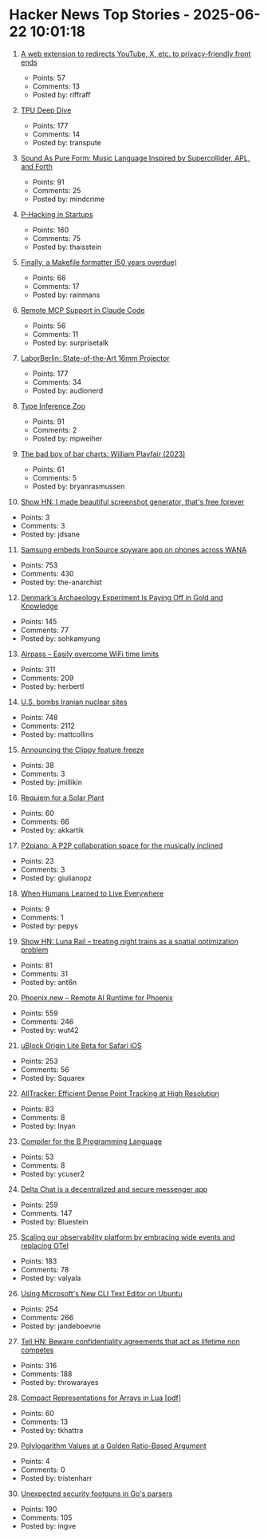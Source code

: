 # Hacker News Top Stories - 2025-06-22 10:01:18

1. [A web extension to redirects YouTube, X, etc. to privacy-friendly front ends](https://libredirect.github.io)
   - Points: 57
   - Comments: 13
   - Posted by: riffraff

2. [TPU Deep Dive](https://henryhmko.github.io/posts/tpu/tpu.html)
   - Points: 177
   - Comments: 14
   - Posted by: transpute

3. [Sound As Pure Form: Music Language Inspired by Supercollider, APL, and Forth](https://github.com/lfnoise/sapf)
   - Points: 91
   - Comments: 25
   - Posted by: mindcrime

4. [P-Hacking in Startups](https://briefer.cloud/blog/posts/p-hacking/)
   - Points: 160
   - Comments: 75
   - Posted by: thaisstein

5. [Finally, a Makefile formatter (50 years overdue)](https://github.com/EbodShojaei/bake)
   - Points: 66
   - Comments: 17
   - Posted by: rainmans

6. [Remote MCP Support in Claude Code](https://www.anthropic.com/news/claude-code-remote-mcp?campaignId=13926158&source=i_email&medium=email&content=Oct2024AnalysisTool&messageTypeId=140367)
   - Points: 56
   - Comments: 11
   - Posted by: surprisetalk

7. [LaborBerlin: State-of-the-Art 16mm Projector](https://www.filmlabs.org/wiki/en/meetings_projects/spectral/laborberlin16mmprojector/start)
   - Points: 177
   - Comments: 34
   - Posted by: audionerd

8. [Type Inference Zoo](https://zoo.cuichen.cc/)
   - Points: 91
   - Comments: 2
   - Posted by: mpweiher

9. [The bad boy of bar charts: William Playfair (2023)](https://blog.engora.com/2023/05/the-bad-boy-of-bar-charts-william.html)
   - Points: 61
   - Comments: 5
   - Posted by: bryanrasmussen

10. [Show HN: I made beautiful screenshot generator, that's free forever](https://moocup.jaydip.me/)
   - Points: 3
   - Comments: 3
   - Posted by: jdsane

11. [Samsung embeds IronSource spyware app on phones across WANA](https://smex.org/open-letter-to-samsung-end-forced-israeli-app-installations-in-the-wana-region/)
   - Points: 753
   - Comments: 430
   - Posted by: the-anarchist

12. [Denmark's Archaeology Experiment Is Paying Off in Gold and Knowledge](https://www.scientificamerican.com/article/denmark-let-amateurs-dig-for-treasure-and-it-paid-off/)
   - Points: 145
   - Comments: 77
   - Posted by: sohkamyung

13. [Airpass – Easily overcome WiFi time limits](https://airpass.tiagoalves.me/)
   - Points: 311
   - Comments: 209
   - Posted by: herbertl

14. [U.S. bombs Iranian nuclear sites](https://www.bbc.co.uk/news/live/ckg3rzj8emjt)
   - Points: 748
   - Comments: 2112
   - Posted by: mattcollins

15. [Announcing the Clippy feature freeze](https://blog.rust-lang.org/inside-rust/2025/06/21/announcing-the-clippy-feature-freeze/)
   - Points: 38
   - Comments: 3
   - Posted by: jmillikin

16. [Requiem for a Solar Plant](https://7goldfish.com/articles/Requiem_for_a_solar_plant.php)
   - Points: 60
   - Comments: 66
   - Posted by: akkartik

17. [P2piano: A P2P collaboration space for the musically inclined](https://p2piano.com/)
   - Points: 23
   - Comments: 3
   - Posted by: giulianopz

18. [When Humans Learned to Live Everywhere](https://www.nytimes.com/2025/06/18/science/ancient-human-adaptation-environments.html)
   - Points: 9
   - Comments: 1
   - Posted by: pepys

19. [Show HN: Luna Rail – treating night trains as a spatial optimization problem](https://luna-rail.com/en/home-2)
   - Points: 81
   - Comments: 31
   - Posted by: ant6n

20. [Phoenix.new – Remote AI Runtime for Phoenix](https://fly.io/blog/phoenix-new-the-remote-ai-runtime/)
   - Points: 559
   - Comments: 246
   - Posted by: wut42

21. [uBlock Origin Lite Beta for Safari iOS](https://testflight.apple.com/join/JjTcThrV)
   - Points: 253
   - Comments: 56
   - Posted by: Squarex

22. [AllTracker: Efficient Dense Point Tracking at High Resolution](https://alltracker.github.io/)
   - Points: 83
   - Comments: 8
   - Posted by: lnyan

23. [Compiler for the B Programming Language](https://github.com/tsoding/b)
   - Points: 53
   - Comments: 8
   - Posted by: ycuser2

24. [Delta Chat is a decentralized and secure messenger app](https://delta.chat/en/)
   - Points: 259
   - Comments: 147
   - Posted by: Bluestein

25. [Scaling our observability platform by embracing wide events and replacing OTel](https://clickhouse.com/blog/scaling-observability-beyond-100pb-wide-events-replacing-otel)
   - Points: 183
   - Comments: 78
   - Posted by: valyala

26. [Using Microsoft's New CLI Text Editor on Ubuntu](https://www.omgubuntu.co.uk/2025/06/microsoft-edit-text-editor-ubuntu)
   - Points: 254
   - Comments: 266
   - Posted by: jandeboevrie

27. [Tell HN: Beware confidentiality agreements that act as lifetime non competes](undefined)
   - Points: 316
   - Comments: 188
   - Posted by: throwarayes

28. [Compact Representations for Arrays in Lua [pdf]](https://sol.sbc.org.br/index.php/sblp/article/view/30252/30059)
   - Points: 60
   - Comments: 13
   - Posted by: tkhattra

29. [Polylogarithm Values at a Golden Ratio-Based Argument](https://zenodo.org/records/15696357)
   - Points: 4
   - Comments: 0
   - Posted by: tristenharr

30. [Unexpected security footguns in Go's parsers](https://blog.trailofbits.com/2025/06/17/unexpected-security-footguns-in-gos-parsers/)
   - Points: 190
   - Comments: 105
   - Posted by: ingve

